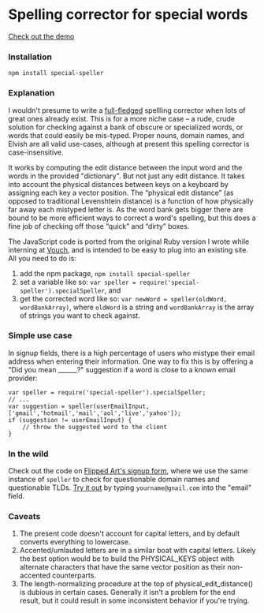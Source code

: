 # Spelling corrector for special words

[Check out the demo](http://petestreet.github.io/physical-keys-autocorrector/)

### Installation

`npm install special-speller`

### Explanation

I wouldn't presume to write a [full-fledged](http://norvig.com/spell-correct.html) spellling corrector when lots of great ones already exist.  This is for a more niche case &ndash; a rude, crude solution for checking against a bank of obscure or specialized words, or words that could easily be mis-typed.  Proper nouns, domain names, and Elvish are all valid use-cases, although at present this spelling corrector is case-insensitive.

It works by computing the edit distance between the input word and the words in the provided "dictionary".  But not just any edit distance. It takes into account the physical distances between keys on a keyboard by assigning each key a vector position.  The “physical edit distance” (as opposed to traditional Levenshtein distance) is a function of how physically far away each mistyped letter is.  As the word bank gets bigger there are bound to be more efficient ways to correct a word's spelling, but this does a fine job of checking off those “quick” and “dirty” boxes.

The JavaScript code is ported from the original Ruby version I wrote while interning at [Vouch](http://vouch.com), and is intended to be easy to plug into an existing site.  All you need to do is:

1. add the npm package, `npm install special-speller`
2. set a variable like so: `var speller = require('special-speller').specialSpeller`, and
3. get the corrected word like so: `var newWord = speller(oldWord, wordBankArray)`, where `oldWord` is a string and `wordBankArray` is the array of strings you want to check against. 
         
### Simple use case

In signup fields, there is a high percentage of users who mistype their email address when entering their information.  One way to fix this is by offering a "Did you mean ______?" suggestion if a word is close to a known email provider:

```
var speller = require('special-speller').specialSpeller;
// ...
var suggestion = speller(userEmailInput, ['gmail','hotmail','mail','aol','live','yahoo']);
if (suggestion != userEmailInput) {
    // throw the suggested word to the client
}
```

### In the wild

Check out the code on [Flipped Art's signup form](https://github.com/flippedart/flippedart_web/blob/master/imports/ui/accounts/accounts-templates.js), where we use the same instance of `speller` to check for questionable domain names and questionable TLDs.  [Try it out](https://www.flippedart.org/join) by typing `yourname@gnail.com` into the "email" field.
         
### Caveats

1. The present code doesn't account for capital letters, and by default converts everything to lowercase.
2. Accented/umlauted letters are in a similar boat with capital letters.  Likely the best option would be to build the PHYSICAL_KEYS object with alternate characters that have the same vector position as their non-accented counterparts.
3. The length-normalizing procedure at the top of physical_edit_distance() is dubious in certain cases.  Generally it isn't a problem for the end result, but it could result in some inconsistent behavior if you're trying.


